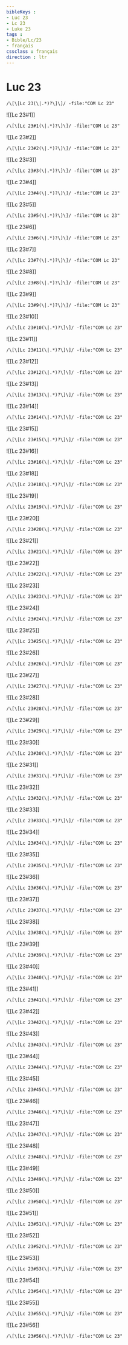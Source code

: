 ```yaml
---
bibleKeys : 
- Luc 23
- Lc 23
- Luke 23
tags : 
- Bible/Lc/23
- français
cssclass : français
direction : ltr
---
```


# Luc 23

```query
/\[\[Lc 23(\|.*)?\]\]/ -file:"COM Lc 23"
```



![[Lc 23#1]]

```query
/\[\[Lc 23#1(\|.*)?\]\]/ -file:"COM Lc 23"
```

![[Lc 23#2]]

```query
/\[\[Lc 23#2(\|.*)?\]\]/ -file:"COM Lc 23"
```

![[Lc 23#3]]

```query
/\[\[Lc 23#3(\|.*)?\]\]/ -file:"COM Lc 23"
```

![[Lc 23#4]]

```query
/\[\[Lc 23#4(\|.*)?\]\]/ -file:"COM Lc 23"
```

![[Lc 23#5]]

```query
/\[\[Lc 23#5(\|.*)?\]\]/ -file:"COM Lc 23"
```

![[Lc 23#6]]

```query
/\[\[Lc 23#6(\|.*)?\]\]/ -file:"COM Lc 23"
```

![[Lc 23#7]]

```query
/\[\[Lc 23#7(\|.*)?\]\]/ -file:"COM Lc 23"
```

![[Lc 23#8]]

```query
/\[\[Lc 23#8(\|.*)?\]\]/ -file:"COM Lc 23"
```

![[Lc 23#9]]

```query
/\[\[Lc 23#9(\|.*)?\]\]/ -file:"COM Lc 23"
```

![[Lc 23#10]]

```query
/\[\[Lc 23#10(\|.*)?\]\]/ -file:"COM Lc 23"
```

![[Lc 23#11]]

```query
/\[\[Lc 23#11(\|.*)?\]\]/ -file:"COM Lc 23"
```

![[Lc 23#12]]

```query
/\[\[Lc 23#12(\|.*)?\]\]/ -file:"COM Lc 23"
```

![[Lc 23#13]]

```query
/\[\[Lc 23#13(\|.*)?\]\]/ -file:"COM Lc 23"
```

![[Lc 23#14]]

```query
/\[\[Lc 23#14(\|.*)?\]\]/ -file:"COM Lc 23"
```

![[Lc 23#15]]

```query
/\[\[Lc 23#15(\|.*)?\]\]/ -file:"COM Lc 23"
```

![[Lc 23#16]]

```query
/\[\[Lc 23#16(\|.*)?\]\]/ -file:"COM Lc 23"
```

![[Lc 23#18]]

```query
/\[\[Lc 23#18(\|.*)?\]\]/ -file:"COM Lc 23"
```

![[Lc 23#19]]

```query
/\[\[Lc 23#19(\|.*)?\]\]/ -file:"COM Lc 23"
```

![[Lc 23#20]]

```query
/\[\[Lc 23#20(\|.*)?\]\]/ -file:"COM Lc 23"
```

![[Lc 23#21]]

```query
/\[\[Lc 23#21(\|.*)?\]\]/ -file:"COM Lc 23"
```

![[Lc 23#22]]

```query
/\[\[Lc 23#22(\|.*)?\]\]/ -file:"COM Lc 23"
```

![[Lc 23#23]]

```query
/\[\[Lc 23#23(\|.*)?\]\]/ -file:"COM Lc 23"
```

![[Lc 23#24]]

```query
/\[\[Lc 23#24(\|.*)?\]\]/ -file:"COM Lc 23"
```

![[Lc 23#25]]

```query
/\[\[Lc 23#25(\|.*)?\]\]/ -file:"COM Lc 23"
```

![[Lc 23#26]]

```query
/\[\[Lc 23#26(\|.*)?\]\]/ -file:"COM Lc 23"
```

![[Lc 23#27]]

```query
/\[\[Lc 23#27(\|.*)?\]\]/ -file:"COM Lc 23"
```

![[Lc 23#28]]

```query
/\[\[Lc 23#28(\|.*)?\]\]/ -file:"COM Lc 23"
```

![[Lc 23#29]]

```query
/\[\[Lc 23#29(\|.*)?\]\]/ -file:"COM Lc 23"
```

![[Lc 23#30]]

```query
/\[\[Lc 23#30(\|.*)?\]\]/ -file:"COM Lc 23"
```

![[Lc 23#31]]

```query
/\[\[Lc 23#31(\|.*)?\]\]/ -file:"COM Lc 23"
```

![[Lc 23#32]]

```query
/\[\[Lc 23#32(\|.*)?\]\]/ -file:"COM Lc 23"
```

![[Lc 23#33]]

```query
/\[\[Lc 23#33(\|.*)?\]\]/ -file:"COM Lc 23"
```

![[Lc 23#34]]

```query
/\[\[Lc 23#34(\|.*)?\]\]/ -file:"COM Lc 23"
```

![[Lc 23#35]]

```query
/\[\[Lc 23#35(\|.*)?\]\]/ -file:"COM Lc 23"
```

![[Lc 23#36]]

```query
/\[\[Lc 23#36(\|.*)?\]\]/ -file:"COM Lc 23"
```

![[Lc 23#37]]

```query
/\[\[Lc 23#37(\|.*)?\]\]/ -file:"COM Lc 23"
```

![[Lc 23#38]]

```query
/\[\[Lc 23#38(\|.*)?\]\]/ -file:"COM Lc 23"
```

![[Lc 23#39]]

```query
/\[\[Lc 23#39(\|.*)?\]\]/ -file:"COM Lc 23"
```

![[Lc 23#40]]

```query
/\[\[Lc 23#40(\|.*)?\]\]/ -file:"COM Lc 23"
```

![[Lc 23#41]]

```query
/\[\[Lc 23#41(\|.*)?\]\]/ -file:"COM Lc 23"
```

![[Lc 23#42]]

```query
/\[\[Lc 23#42(\|.*)?\]\]/ -file:"COM Lc 23"
```

![[Lc 23#43]]

```query
/\[\[Lc 23#43(\|.*)?\]\]/ -file:"COM Lc 23"
```

![[Lc 23#44]]

```query
/\[\[Lc 23#44(\|.*)?\]\]/ -file:"COM Lc 23"
```

![[Lc 23#45]]

```query
/\[\[Lc 23#45(\|.*)?\]\]/ -file:"COM Lc 23"
```

![[Lc 23#46]]

```query
/\[\[Lc 23#46(\|.*)?\]\]/ -file:"COM Lc 23"
```

![[Lc 23#47]]

```query
/\[\[Lc 23#47(\|.*)?\]\]/ -file:"COM Lc 23"
```

![[Lc 23#48]]

```query
/\[\[Lc 23#48(\|.*)?\]\]/ -file:"COM Lc 23"
```

![[Lc 23#49]]

```query
/\[\[Lc 23#49(\|.*)?\]\]/ -file:"COM Lc 23"
```

![[Lc 23#50]]

```query
/\[\[Lc 23#50(\|.*)?\]\]/ -file:"COM Lc 23"
```

![[Lc 23#51]]

```query
/\[\[Lc 23#51(\|.*)?\]\]/ -file:"COM Lc 23"
```

![[Lc 23#52]]

```query
/\[\[Lc 23#52(\|.*)?\]\]/ -file:"COM Lc 23"
```

![[Lc 23#53]]

```query
/\[\[Lc 23#53(\|.*)?\]\]/ -file:"COM Lc 23"
```

![[Lc 23#54]]

```query
/\[\[Lc 23#54(\|.*)?\]\]/ -file:"COM Lc 23"
```

![[Lc 23#55]]

```query
/\[\[Lc 23#55(\|.*)?\]\]/ -file:"COM Lc 23"
```

![[Lc 23#56]]

```query
/\[\[Lc 23#56(\|.*)?\]\]/ -file:"COM Lc 23"
```

